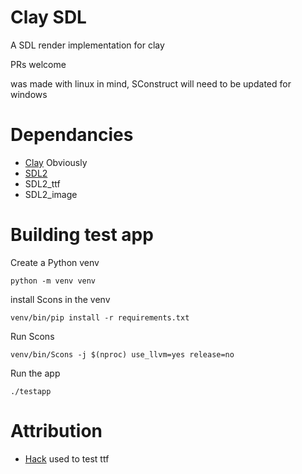 # Clay SDL
A SDL render implementation for clay

PRs welcome

was made with linux in mind, SConstruct will need to be updated for windows

# Dependancies
- [Clay](https://github.com/nicbarker/clay) Obviously
- [SDL2](https://www.libsdl.org/)
- SDL2_ttf
- SDL2_image

# Building test app
Create a Python venv

`python -m venv venv`

install Scons in the venv

`venv/bin/pip install -r requirements.txt`

Run Scons

`venv/bin/Scons -j $(nproc) use_llvm=yes release=no`

Run the app

`./testapp`

# Attribution
- [Hack](https://github.com/source-foundry/Hack) used to test ttf
